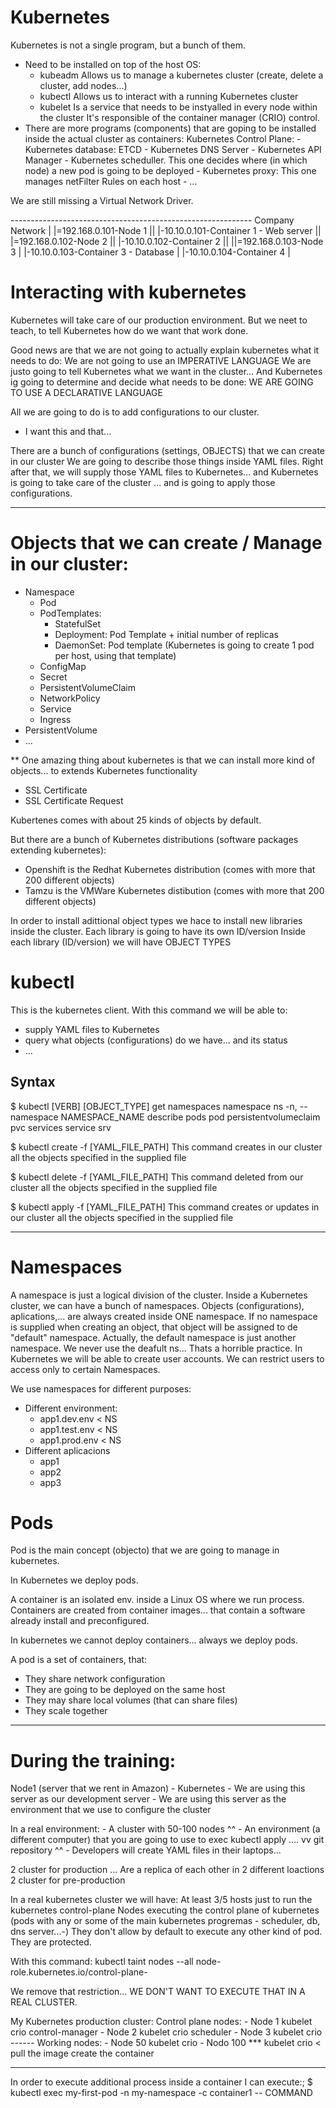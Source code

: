 # Kubernetes

Kubernetes is not a single program, but a bunch of them.
- Need to be installed on top of the host OS:
    - kubeadm           Allows us to manage a kubernetes cluster (create, delete a cluster, add nodes...)
    - kubectl           Allows us to interact with a running Kubernetes cluster
    - kubelet           Is a service that needs to be instyalled in every node within the cluster
                        It's responsible of the container manager (CRIO) control.
- There are more programs (components) that are goping to be installed inside the actual cluster as containers:
    Kubernetes Control Plane:
        - Kubernetes database: ETCD
        - Kubernetes DNS Server
        - Kubernetes API Manager
        - Kubernetes scheduller. This one decides where (in which node) a new pod is going to be deployed
        - Kubernetes proxy: This one manages netFilter Rules on each host
        - ...

We are still missing a Virtual Network Driver.


------------------------------------------------------------ Company Network
 |
 |=192.168.0.101-Node 1
 ||                 |-10.10.0.101-Container 1 - Web server
 ||
 |=192.168.0.102-Node 2
 ||                 |-10.10.0.102-Container 2
 ||
 ||=192.168.0.103-Node 3
 |                  |-10.10.0.103-Container 3 - Database
 |                  |-10.10.0.104-Container 4
 |
 
 
 # Interacting with kubernetes
 
 Kubernetes will take care of our production environment.
 But we neet to teach, to tell Kubernetes how do we want that work done.
 
 Good news are that we are not going to actually explain kubernetes what it needs to do: We are not going to use an IMPERATIVE LANGUAGE
 We are justo going to tell Kubernetes what we want in the cluster... And Kubernetes ig going to determine and decide 
 what needs to be done: WE ARE GOING TO USE A DECLARATIVE LANGUAGE
 
 All we are going to do is to add configurations to our cluster.
 - I want this and that...
 
There are a bunch of configurations (settings, OBJECTS) that we can create in our cluster
We are going to describe those things inside YAML files.
Right after that, we will supply those YAML files to Kubernetes... and Kubernetes is going to take care of the cluster ... and is going to apply those configurations.

---

# Objects that we can create / Manage in our cluster:

- Namespace
    - Pod
    - PodTemplates:
        - StatefulSet
        - Deployment: Pod Template + initial number of replicas
        - DaemonSet: Pod template (Kubernetes is going to create 1 pod per host, using that template)
    - ConfigMap
    - Secret
    - PersistentVolumeClaim
    - NetworkPolicy
    - Service
    - Ingress
- PersistentVolume
- ...


** One amazing thing about kubernetes is that we can install 
more kind of objects... to extends Kubernetes functionality

- SSL Certificate
- SSL Certificate Request

Kubertenes comes with about 25 kinds of objects by default.

But there are a bunch of Kubernetes distributions (software packages extending kubernetes):
- Openshift is the Redhat Kubernetes distribution (comes with more that 200 different objects)
- Tamzu is the VMWare Kubernetes distibution  (comes with more that 200 different objects)

In order to install adittional object types we hace to install new libraries inside the cluster.
Each library is going to have its own ID/version
Inside each library (ID/version) we will have OBJECT TYPES

# kubectl

This is the kubernetes client.
With this command we will be able to:
- supply YAML files to Kubernetes
- query what objects (configurations) do we have... and its status
- ...

## Syntax

$ kubectl [VERB]      [OBJECT_TYPE]                          <extra args>
          get         namespaces namespace ns                   -n, --namespace NAMESPACE_NAME
          describe    pods pod
                      persistentvolumeclaim pvc
                      services service   srv

$ kubectl create -f [YAML_FILE_PATH]
        This command creates in our cluster all the objects specified in the supplied file
        
$ kubectl delete -f [YAML_FILE_PATH]
        This command deleted from our cluster all the objects specified in the supplied file
        
$ kubectl apply -f [YAML_FILE_PATH]
        This command creates or updates in our cluster all the objects specified in the supplied file
        
---

# Namespaces

A namespace is just a logical division of the cluster.
Inside a Kubernetes cluster, we can have a bunch of namespaces.
Objects (configurations), aplications,... are always created inside ONE namespace.
If no namespace is supplied when creating an object, that object will be assigned to de "default" namespace.
Actually, the default namespace is just another namespace.
We never use the deafult ns... Thats a horrible practice.
In Kubernetes we will be able to create user accounts. We can restrict users to access only to certain Namespaces.

We use namespaces for different purposes:
- Different environment:
    - app1.dev.env < NS
    - app1.test.env < NS
    - app1.prod.env < NS
- Different aplicacions
    - app1
    - app2
    - app3

# Pods

Pod is the main concept (objecto) that we are going to manage in kubernetes.
   
In Kubernetes we deploy pods.

A container is an isolated env. inside a Linux OS where we run process.
Containers are created from container images... that contain a software already install and preconfigured.

In kubernetes we cannot deploy containers... always we deploy pods.

A pod is a set of containers, that:
- They share network configuration
- They are going to be deployed on the same host
- They may share local volumes (that can share files)
- They scale together
        
        
---

# During the training:

Node1 (server that we rent in Amazon)
    - Kubernetes
    - We are using this server as our development server
    - We are using this server as the environment that we use to configure the cluster
    
In a real environment:
    - A cluster with 50-100 nodes
        ^^
    - An environment (a different computer) that you are going to use to exec kubectl apply ....
        vv
        git repository
        ^^
    - Developers will create YAML files in their laptops...


2 cluster for production  ... Are a replica of each other in 2 different loactions
2 cluster for pre-production

In a real kubernetes cluster we will have:
At least 3/5 hosts just to run the kubernetes control-plane
Nodes executing the control plane of kubernetes (pods with any or some of the main kubernetes progremas - scheduler, db, dns server...-)
They don't allow by default to execute any other kind of pod. They are protected.

With this command:
kubectl taint nodes --all node-role.kubernetes.io/control-plane-

We remove that restriction...
WE DON'T WANT TO EXECUTE THAT IN A REAL CLUSTER.


My Kubernetes production cluster:
    Control plane nodes:
    - Node 1 
        kubelet
            crio
        control-manager
    - Node 2
        kubelet
            crio
        scheduler
    - Node 3
        kubelet
            crio
    ------
    Working nodes:
    - Node 50
        kubelet
            crio
    - Nodo 100  ***
        kubelet
            crio < pull the image
                   create the container

---

In order to execute additional process inside a container I can execute:;
$ kubectl exec my-first-pod -n my-namespace -c container1 -- COMMAND